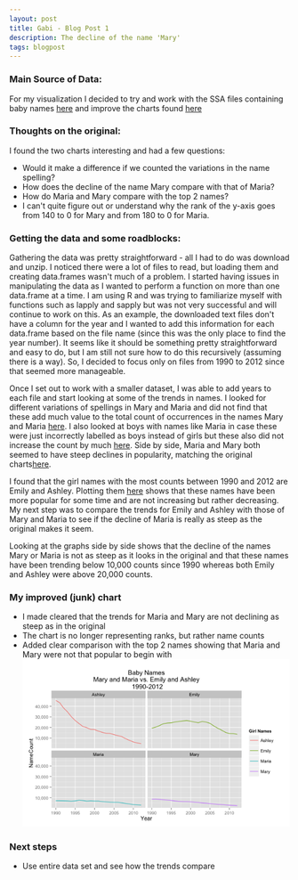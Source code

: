 ```yaml
---
layout: post
title: Gabi - Blog Post 1
description: The decline of the name 'Mary'
tags: blogpost
---
```


### Main Source of Data:
For my visualization I decided to try and work with the SSA files containing baby names [here](http://www.ssa.gov/oact/babynames/limits.html)
and improve the charts found [here](http://familyinequality.wordpress.com/2013/05/11/mary-free-fall-continues/)

### Thoughts on the original:

I found the two charts interesting and had a few questions:

* Would it make a difference if we counted the variations in the name spelling?
* How does the decline of the name Mary compare with that of Maria?
* How do Maria and Mary compare with the top 2 names?
* I can't quite figure out or understand why the rank of the y-axis goes from 140 to 0 for Mary and from 180 to 0 for Maria.

### Getting the data and some roadblocks:

Gathering the data was pretty straightforward - all I had to do was download and unzip. I noticed there were a lot of files to 
read, but loading them and creating data.frames wasn't much of a problem. I started having issues in manipulating the data as
I wanted to perform a function on more than one data.frame at a time. I am using R and was trying to familiarize myself with 
functions such as lapply and sapply but was not very successful and will continue to work on this. As an example,
the downloaded text files don't have a column for the year and I wanted to add this information for each data.frame based on the 
file name (since this was the only place to find the year number). It seems like it should be something pretty straightforward and 
easy to do, but I am still not sure how to do this recursively (assuming there is a way). So, I decided to focus only on files from
1990 to 2012 since that seemed more manageable.

Once I set out to work with a smaller dataset, I was able to add years to each file and start looking at some of the trends in
names. I looked for different variations of spellings in Mary and Maria and did not find that these add much value to the total
count of occurrences in the names Mary and Maria [here](https://github.com/Gabya06/datascience/blob/master/MariaDecline/assets/otherMarianames.png). 
I also looked at boys with names like Maria in case these were just incorrectly labelled as boys instead of girls but 
these also did not increase the count by much [here](https://github.com/Gabya06/datascience/blob/master/MariaDecline/assets/otherMariaboys.png). 
Side by side, Maria and Mary both seemed to have steep declines in popularity, matching the original charts[here](https://github.com/Gabya06/datascience/blob/master/MariaDecline/assets/sidebysideMaryMaria.png).

I found that the girl names with the most counts between 1990 and 2012 are Emily and Ashley. 
Plotting them [here](https://github.com/Gabya06/datascience/blob/master/MariaDecline/assets/top2names.png) shows that these names have been 
more popular for some time and are not increasing but rather decreasing. My next step was to compare the trends
for Emily and Ashley with those of Mary and Maria to see if the decline of Maria is really as steep as the original makes it seem.

Looking at the graphs side by side shows that the decline of the names Mary or Maria is not as steep as it looks in the original
and that these names have been trending below 10,000 counts since 1990 whereas both Emily and Ashley were above 20,000 counts. 

### My improved (junk) chart
* I made cleared that the trends for Maria and Mary are not declining as steep as in the original
* The chart is no longer representing ranks, but rather name counts
* Added clear comparison with the top 2 names showing that Maria and Mary were not that popular to begin with
[![top2Maria](http://github.com/Gabya06/datascience/blob/master/MariaDecline/assets/top2Maria.png)](http://github.com/Gabya06/datascience/blob/master/MariaDecline/assets/top2Maria.png)

### Next steps
* Use entire data set and see how the trends compare
